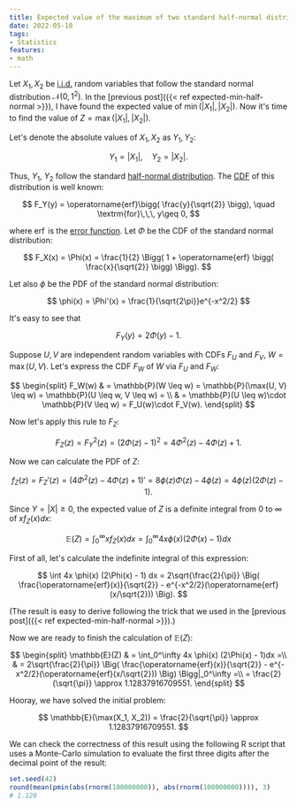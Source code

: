 ```yaml
---
title: Expected value of the maximum of two standard half-normal distributions
date: 2022-05-10
tags:
- Statistics
features:
- math
---
```


Let $X_1, X_2$ be [i.i.d.](https://en.wikipedia.org/wiki/Independent_and_identically_distributed_random_variables)
  random variables that follow the standard normal distribution $\mathcal{N}(0,1^2)$.
In the [previous post]({{< ref expected-min-half-normal >}}),
  I have found the expected value of $\min(|X_1|, |X_2|)$.
Now it's time to find the value of $Z = \max(|X_1|, |X_2|)$.

<!--more-->

Let's denote the absolute values of $X_1, X_2$ as $Y_1, Y_2$:

$$
Y_1=|X_1|, \quad Y_2=|X_2|.
$$

Thus, $Y_1$, $Y_2$ follow
  the standard [half-normal distribution](https://en.wikipedia.org/wiki/Half-normal_distribution).
The [CDF](https://en.wikipedia.org/wiki/Cumulative_distribution_function) of this distribution is well known:

$$
F_Y(y) = \operatorname{erf}\bigg( \frac{y}{\sqrt{2}} \bigg), \quad \textrm{for}\,\,\, y\geq 0,
$$

where $\operatorname{erf}$ is the [error function](https://en.wikipedia.org/wiki/Error_function).
Let $\Phi$ be the CDF of the standard normal distribution:

$$
F_X(x) = \Phi(x) = \frac{1}{2} \Bigg( 1 + \operatorname{erf} \bigg( \frac{x}{\sqrt{2}} \bigg) \Bigg).
$$

Let also $\phi$ be the PDF of the standard normal distribution:

$$
\phi(x) = \Phi'(x) = \frac{1}{\sqrt{2\pi}}e^{-x^2/2}
$$

It's easy to see that

$$
F_Y(y) = 2\Phi(y)-1.
$$

Suppose $U, V$ are independent random variables with CDFs $F_U$ and $F_V$, $W = \max(U,V)$.
Let's express the CDF $F_W$ of $W$ via $F_U$ and $F_W$:

$$
\begin{split}
F_W(w) & =
  \mathbb{P}(W \leq w) =
  \mathbb{P}(\max(U, V) \leq w) =
  \mathbb{P}(U \leq w, V \leq w) = \\
  & = \mathbb{P}(U \leq w)\cdot \mathbb{P}(V \leq w) =
  F_U(w)\cdot F_V(w).
\end{split}
$$

Now let's apply this rule to $F_Z$:

$$
F_Z(z) = F_Y^2(z) = (2\Phi(z)-1)^2 = 4\Phi^2(z) - 4\Phi(z) + 1.
$$

Now we can calculate the PDF of $Z$:

$$
f_Z(z) = F_Z'(z) = (4\Phi^2(z) - 4\Phi(z) + 1)' = 8\phi(z)\Phi(z) - 4\phi(z) = 4\phi(z) (2\Phi(z) - 1).
$$

Since $Y = |X|\geq 0$, the expected value of $Z$ is a definite integral from $0$ to $\infty$ of $xf_Z(x)dx$:

$$
\mathbb{E}(Z) =
  \int_0^\infty xf_Z(x)dx = 
  \int_0^\infty 4x \phi(x) (2\Phi(x) - 1) dx
$$

First of all, let's calculate the indefinite integral of this expression:

$$
\int 4x \phi(x) (2\Phi(x) - 1) dx =
  2\sqrt{\frac{2}{\pi}} \Big( \frac{\operatorname{erf}(x)}{\sqrt{2}} - e^{-x^2/2}(\operatorname{erf}(x/\sqrt{2})) \Big).
$$

(The result is easy to derive following the trick
  that we used in the [previous post]({{< ref expected-min-half-normal >}}).)

Now we are ready to finish the calculation of $\mathbb{E}(Z)$:

$$
\begin{split}
\mathbb{E}(Z) & = \int_0^\infty 4x \phi(x) (2\Phi(x) - 1)dx =\\
  & = 2\sqrt{\frac{2}{\pi}} \Big( \frac{\operatorname{erf}(x)}{\sqrt{2}} - e^{-x^2/2}(\operatorname{erf}(x/\sqrt{2})) \Big) \Bigg|_0^\infty =\\
  = \frac{2}{\sqrt{\pi}} \approx 1.12837916709551.
\end{split}
$$

Hooray, we have solved the initial problem:

$$
\mathbb{E}(\max(X_1, X_2)) = \frac{2}{\sqrt{\pi}} \approx 1.12837916709551.
$$

We can check the correctness of this result using the following R script
  that uses a Monte-Carlo simulation to evaluate the first three digits after the decimal point of the result:

```r
set.seed(42)
round(mean(pmin(abs(rnorm(100000000)), abs(rnorm(100000000)))), 3)
# 1.128
```
